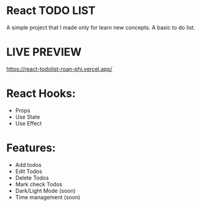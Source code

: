 # React TODO LIST
A simple project that I made only for learn new concepts. A basic to do list.

# LIVE PREVIEW
https://react-todolist-roan-phi.vercel.app/



# React Hooks:

- Props
- Use State
- Use Effect

# Features:
- Add todos
- Edit Todos
- Delete Todos
- Mark check Todos
- Dark/Light Mode (soon)
- Time management (soon)


